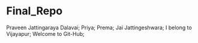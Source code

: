 # Final_Repo
Praveen Jattingaraya Dalavai;
Priya;
Prema;
Jai Jattingeshwara;
I belong to Vijayapur;
Welcome to Git-Hub;

